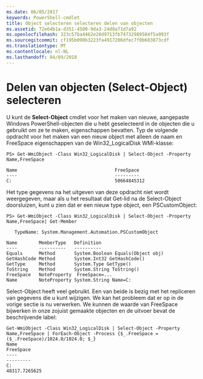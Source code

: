 ```yaml
---
ms.date: 06/05/2017
keywords: PowerShell-cmdlet
title: Object selecteren selecteren delen van objecten
ms.assetid: 72e64b1a-d351-4500-9da3-24d8a71d7a92
ms.openlocfilehash: 323c57ba4462e20d9713fb74732989584f5a993f
ms.sourcegitcommit: cf195b090b3223fa4917206dfec7f0b603873cdf
ms.translationtype: MT
ms.contentlocale: nl-NL
ms.lasthandoff: 04/09/2018
---
```

# <a name="selecting-parts-of-objects-select-object"></a>Delen van objecten (Select-Object) selecteren

U kunt de **Select-Object** cmdlet voor het maken van nieuwe, aangepaste Windows PowerShell-objecten die u hebt geselecteerd in de objecten die u gebruikt om ze te maken, eigenschappen bevatten. Typ de volgende opdracht voor het maken van een nieuw object met alleen de naam en FreeSpace eigenschappen van de Win32_LogicalDisk WMI-klasse:

```
PS> Get-WmiObject -Class Win32_LogicalDisk | Select-Object -Property Name,FreeSpace

Name                                    FreeSpace
----                                    ---------
C:                                      50664845312
```

Het type gegevens na het uitgeven van deze opdracht niet wordt weergegeven, maar als u het resultaat dat Get-lid na de Select-Object doorsluizen, kunt u zien dat er een nieuw type object, een PSCustomObject:

```
PS> Get-WmiObject -Class Win32_LogicalDisk | Select-Object -Property Name,FreeSpace| Get-Member

   TypeName: System.Management.Automation.PSCustomObject

Name        MemberType   Definition
----        ----------   ----------
Equals      Method       System.Boolean Equals(Object obj)
GetHashCode Method       System.Int32 GetHashCode()
GetType     Method       System.Type GetType()
ToString    Method       System.String ToString()
FreeSpace   NoteProperty  FreeSpace=...
Name        NoteProperty System.String Name=C:
```

Select-Object heeft veel gebruikt. Een van beide is bezig met het repliceren van gegevens die u kunt wijzigen. We kan het probleem dat er op in de vorige sectie is nu verwerken. We kunnen de waarde van FreeSpace bijwerken in onze zojuist gemaakte objecten en de uitvoer bevat de beschrijvende label:

```
Get-WmiObject -Class Win32_LogicalDisk | Select-Object -Property Name,FreeSpace | ForEach-Object -Process {$_.FreeSpace = ($_.FreeSpace)/1024.0/1024.0; $_}
Name                                                                  FreeSpace
----                                                                  ---------
C:                                                                48317.7265625
```